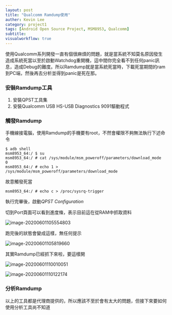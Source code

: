 ```yaml
---
layout: post
title: "Qualcomm Ramdump使用"
auther: Kevin Lee
category: project1
tags: [Android Open Source Project, MSM8953, Qualcomm]
subtitle: 
visualworkflow: true
---
```


使用Qualcomm系列開發一直有個很麻煩的問題，就是當系統不知莫名原因發生造成系統死當以至於啟動Watchdog重開機，這中間你完全看不到任何panic訊息，造成Debug的難度。所以Ramdump就是當系統死當時，下載死當期間的ram到PC端，然後再去分析並得到panic是死在那。

### 安裝Ramdump工具

1. 安裝QPST工具集
2. 安裝Qualcomm USB HS-USB Diagnostics 9091驅動程式

### 觸發Ramdump

手機線接電腦，使用Ramdump的手機要有root，不然會權限不夠無法執行下述命令

```
$ adb shell
msm8953_64:/ $ su
msm8953_64:/ # cat /sys/module/msm_poweroff/parameters/download_mode           
0
msm8953_64:/ # echo 1 > /sys/module/msm_poweroff/parameters/download_mode   
```

故意觸發死當

```
msm8953_64:/ # echo c > /proc/sysrq-trigger
```

執行完畢後，啟動*QPST Configuration*

切到Port頁面可以看到進度條，表示目前這在從RAM中抓取資料

![image-20200601105554803]({{site.baseurl}}/img/image-20200601105554803.png)

跑完後的狀態會變成這樣，無任何提示

![image-20200601105819660]({{site.baseurl}}/img/image-20200601105819660.png)

其實Ramdump已經抓下來啦，要這樣開

![image-20200601110010051]({{site.baseurl}}/img/image-20200601110010051.png)

![image-20200601110122174]({{site.baseurl}}/img/image-20200601110122174.png)

### 分析Ramdump

以上的工具都是代理商提供的，所以應該不至於會有太大的問題，但接下來要如何使用分析工具尚不知道